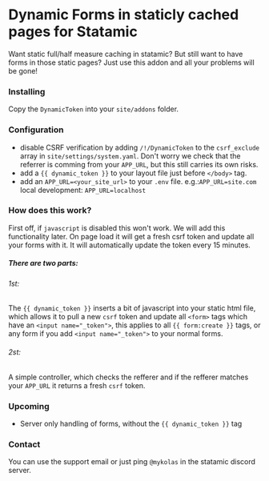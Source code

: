 # Dynamic Forms in staticly cached pages for Statamic

Want static full/half measure caching in statamic?
But still want to have forms in those static pages?
Just use this addon and all your problems will be gone!

### Installing

Copy the `DynamicToken` into your `site/addons` folder.

### Configuration

- disable CSRF verification by adding `/!/DynamicToken` to the `csrf_exclude` array in `site/settings/system.yaml`. Don't worry we check that the referrer is comming from your `APP_URL`, but this still carries its own risks.
- add a `{{ dynamic_token }}` to your layout file just before `</body>` tag.
- add an `APP_URL=<your_site_url>` to your `.env` file.
e.g.:`APP_URL=site.com`
local development: `APP_URL=localhost`

### How does this work?

First off, if `javascript` is disabled this won't work. We will add this functionality later. On page load it will get a fresh csrf token and update all your forms with it. It will automatically update the token every 15 minutes.

##### There are two parts:
###### 1st:
The `{{ dynamic_token }}` inserts a bit of javascript into your static html file, which allows it to pull a new `csrf` token and update all `<form>` tags which have an `<input name="_token">`, this applies to all `{{ form:create }}` tags, or any form if you add `<input name="_token">` to your normal forms.
###### 2st:
A simple controller, which checks the refferer and if the refferer matches your `APP_URL` it returns a fresh `csrf` token.

### Upcoming
- Server only handling of forms, without the `{{ dynamic_token }}` tag

### Contact
You can use the support email or just ping `@mykolas` in the statamic discord server.
